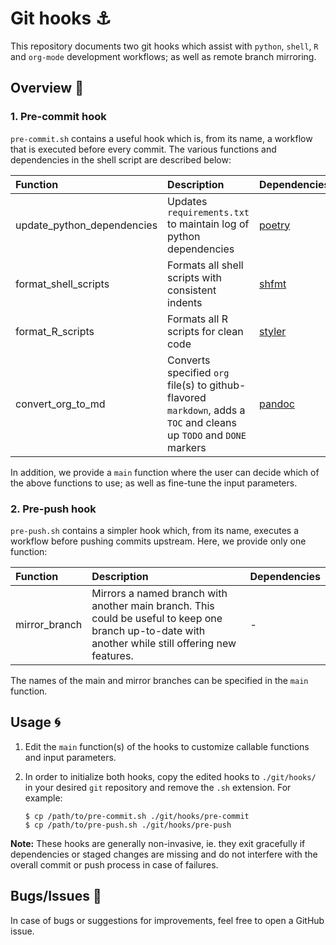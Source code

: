 # Git hooks :anchor:

This repository documents two git hooks which assist with `python`, `shell`, `R` and `org-mode` development workflows; as well as remote branch mirroring.

## Overview :book:

### 1. Pre-commit hook

`pre-commit.sh` contains a useful hook which is, from its name, a workflow that is executed before every commit. The various functions and dependencies in the shell script are described below:

| Function                   | Description                                                                                                         | Dependencies                                      |
| :-------------             | :-------------                                                                                                      | :-----                                            |
| update_python_dependencies | Updates `requirements.txt` to maintain log of python dependencies                                                   | [poetry](https://github.com/python-poetry/poetry) |
| format_shell_scripts       | Formats all shell scripts with consistent indents                                                                   | [shfmt](https://github.com/mvdan/sh)              |
| format_R_scripts           | Formats all R scripts for clean code                                                                                | [styler](https://github.com/r-lib/styler)         |
| convert_org_to_md          | Converts specified `org` file(s) to github-flavored `markdown`, adds a `TOC` and cleans up `TODO` and `DONE` markers | [pandoc](https://github.com/jgm/pandoc)           |

In addition, we provide a `main` function where the user can decide which of the above functions to use; as well as fine-tune the input parameters.

### 2. Pre-push hook

`pre-push.sh` contains a simpler hook which, from its name, executes a workflow before pushing commits upstream. Here, we provide only one function:

| Function       | Description                                                                                                                                   | Dependencies                                      |
| :------------- | :-------------                                                                                                                                | :-----                                            |
| mirror_branch  | Mirrors a named branch with another main branch. This could be useful to keep one branch up-to-date with another while still offering new features.  | -                                                 |

The names of the main and mirror branches can be specified in the `main` function.

## Usage :cyclone:

1. Edit the `main` function(s) of the hooks to customize callable functions and input parameters.

2. In order to initialize both hooks, copy the edited hooks to `./git/hooks/` in your desired `git` repository and remove the `.sh` extension. For example:

    ```shell
    $ cp /path/to/pre-commit.sh ./git/hooks/pre-commit
    $ cp /path/to/pre-push.sh ./git/hooks/pre-push
    ```

**Note:** These hooks are generally non-invasive, ie. they exit gracefully if dependencies or staged changes are missing and do not interfere with the overall commit or push process in case of failures.

## Bugs/Issues :bug:

In case of bugs or suggestions for improvements, feel free to open a GitHub issue.

<!--  LocalWords:  Pre md github ie
 -->
